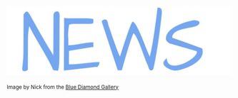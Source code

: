 ![news](news.jpg)

<small>Image by Nick from the [Blue Diamond Gallery](http://www.thebluediamondgallery.com/handwriting/n/news.html)</small>
